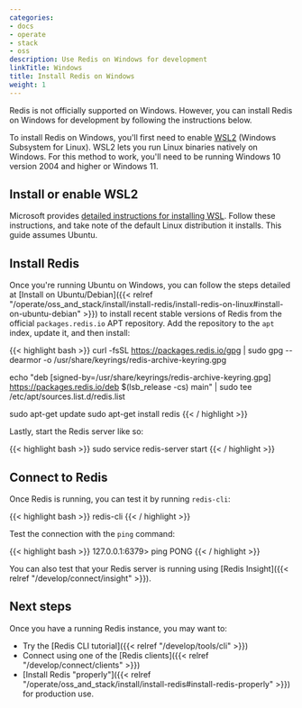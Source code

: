 ```yaml
---
categories:
- docs
- operate
- stack
- oss
description: Use Redis on Windows for development
linkTitle: Windows
title: Install Redis on Windows
weight: 1
---
```


Redis is not officially supported on Windows. However, you can install Redis on Windows for development by following the instructions below.

To install Redis on Windows, you'll first need to enable [WSL2](https://docs.microsoft.com/en-us/windows/wsl/install) (Windows Subsystem for Linux). WSL2 lets you run Linux binaries natively on Windows. For this method to work, you'll need to be running Windows 10 version 2004 and higher or Windows 11.

## Install or enable WSL2

Microsoft provides [detailed instructions for installing WSL](https://docs.microsoft.com/en-us/windows/wsl/install). Follow these instructions, and take note of the default Linux distribution it installs. This guide assumes Ubuntu.

## Install Redis

Once you're running Ubuntu on Windows, you can follow the steps detailed at [Install on Ubuntu/Debian]({{< relref "/operate/oss_and_stack/install/install-redis/install-redis-on-linux#install-on-ubuntu-debian" >}}) to install recent stable versions of Redis from the official `packages.redis.io` APT repository.
Add the repository to the <code>apt</code> index, update it, and then install:

{{< highlight bash  >}}
curl -fsSL https://packages.redis.io/gpg | sudo gpg --dearmor -o /usr/share/keyrings/redis-archive-keyring.gpg

echo "deb [signed-by=/usr/share/keyrings/redis-archive-keyring.gpg] https://packages.redis.io/deb $(lsb_release -cs) main" | sudo tee /etc/apt/sources.list.d/redis.list

sudo apt-get update
sudo apt-get install redis
{{< / highlight  >}}

Lastly, start the Redis server like so:

{{< highlight bash  >}}
sudo service redis-server start
{{< / highlight  >}}

## Connect to Redis

Once Redis is running, you can test it by running `redis-cli`:

{{< highlight bash  >}}
redis-cli
{{< / highlight >}}

Test the connection with the `ping` command:

{{< highlight bash  >}}
127.0.0.1:6379> ping
PONG
{{< / highlight >}}

You can also test that your Redis server is running using
[Redis Insight]({{< relref "/develop/connect/insight" >}}).

## Next steps

Once you have a running Redis instance, you may want to:

* Try the [Redis CLI tutorial]({{< relref "/develop/tools/cli" >}})
* Connect using one of the [Redis clients]({{< relref "/develop/connect/clients" >}})
* [Install Redis "properly"]({{< relref "/operate/oss_and_stack/install/install-redis#install-redis-properly" >}})
  for production use.
